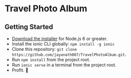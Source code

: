 # Travel Photo Album



## Getting Started

* [Download the installer](https://nodejs.org/) for Node.js 6 or greater.
* Install the ionic CLI globally: `npm install -g ionic`
* Clone this repository: `git clone https://github.com/jayanath007/TravelPhotoAlbum.git`.
* Run `npm install` from the project root.
* Run `ionic serve` in a terminal from the project root.
* Profit. :tada:


 


